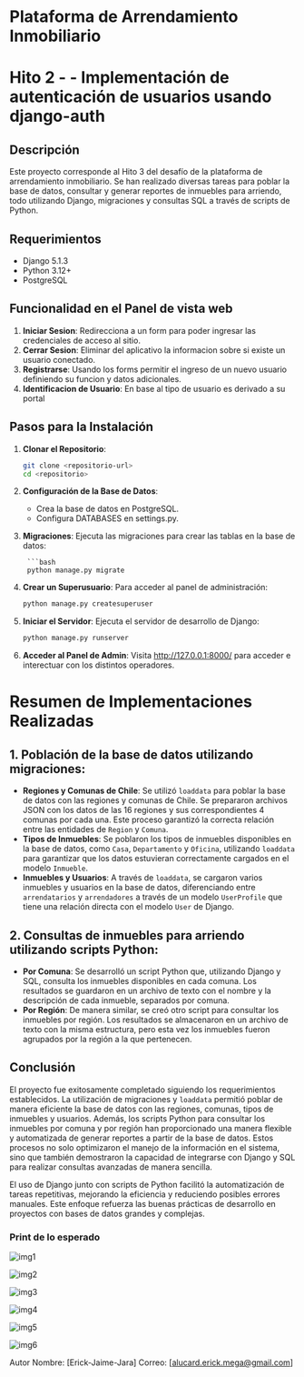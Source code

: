 # Plataforma de Arrendamiento Inmobiliario
# Hito 2 - - Implementación de autenticación de usuarios usando django-auth

## Descripción

Este proyecto corresponde al Hito 3 del desafío de la plataforma de arrendamiento inmobiliario. Se han realizado diversas tareas para poblar la base de datos, consultar y generar reportes de inmuebles para arriendo, todo utilizando Django, migraciones y consultas SQL a través de scripts de Python.

## Requerimientos

- Django 5.1.3
- Python 3.12+
- PostgreSQL

## Funcionalidad en el Panel de vista web

1. **Iniciar Sesion**: Redirecciona a un form para poder ingresar las credenciales de acceso al sitio.
2. **Cerrar Sesion**: Eliminar del aplicativo la informacion sobre si existe un usuario conectado.
3. **Registrarse**: Usando los forms permitir el ingreso de un nuevo usuario definiendo su funcion y datos adicionales.
4. **Identificacion de Usuario**: En base al tipo de usuario es derivado a su portal 

## Pasos para la Instalación

1. **Clonar el Repositorio**:
   ```bash
   git clone <repositorio-url>
   cd <repositorio>

2. **Configuración de la Base de Datos**:

    - Crea la base de datos en PostgreSQL.
    - Configura DATABASES en settings.py.

3. **Migraciones**: 
    Ejecuta las migraciones para crear las tablas en la base de datos:

        ```bash
        python manage.py migrate

4. **Crear un Superusuario**: 
    Para acceder al panel de administración:

    ```bash
    python manage.py createsuperuser

5. **Iniciar el Servidor**: 
    Ejecuta el servidor de desarrollo de Django:

    ```bash
    python manage.py runserver

6. **Acceder al Panel de Admin**: 
    Visita http://127.0.0.1:8000/ para acceder e interectuar con los distintos operadores.


# Resumen de Implementaciones Realizadas

## 1. Población de la base de datos utilizando migraciones:
- **Regiones y Comunas de Chile**: Se utilizó `loaddata` para poblar la base de datos con las regiones y comunas de Chile. Se prepararon archivos JSON con los datos de las 16 regiones y sus correspondientes 4 comunas por cada una. Este proceso garantizó la correcta relación entre las entidades de `Region` y `Comuna`.
- **Tipos de Inmuebles**: Se poblaron los tipos de inmuebles disponibles en la base de datos, como `Casa`, `Departamento` y `Oficina`, utilizando `loaddata` para garantizar que los datos estuvieran correctamente cargados en el modelo `Inmueble`.
- **Inmuebles y Usuarios**: A través de `loaddata`, se cargaron varios inmuebles y usuarios en la base de datos, diferenciando entre `arrendatarios` y `arrendadores` a través de un modelo `UserProfile` que tiene una relación directa con el modelo `User` de Django.

## 2. Consultas de inmuebles para arriendo utilizando scripts Python:
- **Por Comuna**: Se desarrolló un script Python que, utilizando Django y SQL, consulta los inmuebles disponibles en cada comuna. Los resultados se guardaron en un archivo de texto con el nombre y la descripción de cada inmueble, separados por comuna.
- **Por Región**: De manera similar, se creó otro script para consultar los inmuebles por región. Los resultados se almacenaron en un archivo de texto con la misma estructura, pero esta vez los inmuebles fueron agrupados por la región a la que pertenecen.

## Conclusión

El proyecto fue exitosamente completado siguiendo los requerimientos establecidos. La utilización de migraciones y `loaddata` permitió poblar de manera eficiente la base de datos con las regiones, comunas, tipos de inmuebles y usuarios. Además, los scripts Python para consultar los inmuebles por comuna y por región han proporcionado una manera flexible y automatizada de generar reportes a partir de la base de datos. Estos procesos no solo optimizaron el manejo de la información en el sistema, sino que también demostraron la capacidad de integrarse con Django y SQL para realizar consultas avanzadas de manera sencilla.

El uso de Django junto con scripts de Python facilitó la automatización de tareas repetitivas, mejorando la eficiencia y reduciendo posibles errores manuales. Este enfoque refuerza las buenas prácticas de desarrollo en proyectos con bases de datos grandes y complejas.




### Print de lo esperado

![img1](print/Hito2.5/img1.png)

![img2](print/Hito2.5/img2.png)

![img3](print/Hito2.5/img3.png)

![img4](print/Hito2.5/img4.png)

![img5](print/Hito2.5/img5.png)

![img6](print/Hito2.5/img6.png)




Autor
Nombre: [Erick-Jaime-Jara]
Correo: [alucard.erick.mega@gmail.com]